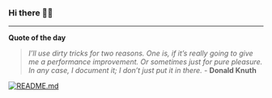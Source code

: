 ### Hi there 👋🏻


---

**Quote of the day**

> *I’ll use dirty tricks for two reasons. One is, if it’s really going to give me a performance improvement. Or sometimes just for pure pleasure. In any case, I document it; I don’t just put it in there.* - **Donald Knuth** 

[![README.md](https://github.com/marcolovazzano/marcolovazzano/actions/workflows/readme.yml/badge.svg)](https://github.com/marcolovazzano/marcolovazzano/actions/workflows/readme.yml)
